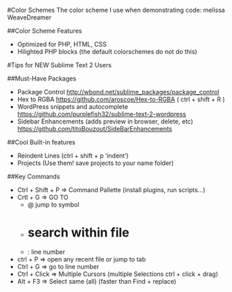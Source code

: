 #Color Schemes
The color scheme I use when demonstrating code: melissa WeaveDreamer

##Color Scheme Features
* Optimized for PHP, HTML, CSS
* Hilighted PHP blocks  (the default colorschemes do not do this)

#Tips for NEW Sublime Text 2 Users

##Must-Have Packages
* Package Control http://wbond.net/sublime_packages/package_control 
* Hex to RGBA https://github.com/aroscoe/Hex-to-RGBA  (  ctrl + shift + R )
* WordPress snippets and autocomplete https://github.com/purplefish32/sublime-text-2-wordpress 
* Sidebar Enhancements (adds preview in browser, delete, etc) https://github.com/titoBouzout/SideBarEnhancements

##Cool Built-in features
* Reindent Lines (ctrl + shift + p ‘indent’)
* Projects (Use them! save projects to your name folder)

##Key Commands
* Ctrl + Shift + P => Command Pallette (install plugins, run scripts...)
* Crtl + G => GO TO 
  * @ jump to symbol
  * # search within file
  * : line number
* ctrl + P => open any recent file or jump to tab
* Ctrl + G => go to line number
* Ctrl + Click => Multiple Cursors (multiple Selections ctrl + click + drag)
* Alt + F3 => Select same (all)  (faster than Find + replace)

